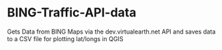 # BING-Traffic-API-data
Gets Data from BING Maps via the dev.virtualearth.net API and saves data to a CSV file for plotting lat/longs in QGIS
